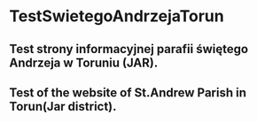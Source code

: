 # TestSwietegoAndrzejaTorun
## Test strony informacyjnej parafii świętego Andrzeja w Toruniu (JAR). 
## Test of the website of St.Andrew Parish in Torun(Jar district).
